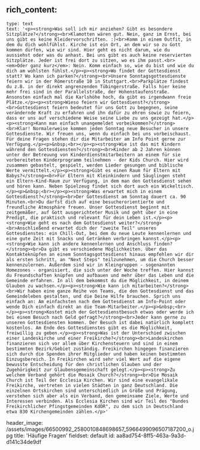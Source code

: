 rich_content:
  -
    type: text
    text: '<p><strong>Was soll ich mir anziehen? Gibt es besondere Sitzplätze?</strong><br>Klamotten wären gut. Nein, ganz im Ernst, bei uns gibt es keine Kleidervorschriften. :)<br>Komm in einem Outfit, in dem du dich wohlfühlst. Kirche ist ein Ort, an dem wir so zu Gott kommen dürfen, wie wir sind. Hier geht es nicht darum, wie du aussiehst oder was du anhast. Bei uns gibt es auch keine reservierten Sitzplätze. Jeder ist frei dort zu sitzen, wo es ihm passt.<br><em>Oder ganz kurz</em>: Nein. Komm einfach so, wie du bist und wie du dich am wohlsten fühlst.</p><p><strong>Wo findet der Gottesdienst statt? Wo kann ich parken?</strong><br>Unsere Sonntagsgottesdienste feiern wir in der Römerstraße 10 in Stuttgart.<br>Parkplätze findest du z.B. in der direkt angrenzenden Tübingerstraße. Falls hier keine mehr frei sind in der Parallelstraße, der Hohenstaufenstraße. Ansonsten einfach mal die Karlshöhe hoch, da gibt es irgendwann freie Plätze.</p><p><strong>Wieso feiern wir Gottesdienst?</strong><br>Gottesdienst feiern bedeutet für uns Gott zu begegnen, seine verändernde Kraft zu erfahren und ihn dafür zu ehren sowie zu feiern, dass er uns auf verschiedene Weise seine Liebe zu uns gezeigt hat.</p><p><strong>Kann man einfach unangemeldet vorbeikommen?</strong><br>Klar! Normalerweise kommen jeden Sonntag neue Besucher in unsere Gottesdienste. Wir freuen uns, wenn du einfach bei uns vorbeischaust. Für deine Fragen stehen dir die Mitarbeiter am Info Point gerne zur Verfügung.</p><p>&nbsp;<br></p><p><strong>Wie ist das mit Kindern während den Gottesdiensten?</strong><br>Kinder ab 2 Jahren können unter der Betreuung von Kinderdienstmitarbeitern an einem für sie vorbereiteten Kinderprogramm teilnehmen - der Kids Church. Hier wird zusammen gebastelt, gespielt, werden Lieder gesungen und biblische Werte vermittelt.</p><p><strong>Gibt es einen Raum für Eltern mit Babys?</strong><br>Für Eltern mit Kleinkindern und Säuglingen steht ein Eltern-Kind-Raum zur Verfügung, in dem man den Gottesdienst sehen und hören kann. Neben Spielzeug findet sich dort auch ein Wickeltisch.</p><p>&nbsp;<br></p><p><strong>Was erwartet mich in einem Gottesdienst?</strong><br>Der Gottesdienst am Sonntag dauert ca. 90 Minuten.<br>Du darfst dich auf eine besucherorientierte und freundliche Atmosphäre freuen. Unser Gottesdienst beginnt mit zeitgemäßer, auf Gott ausgerichteter Musik und geht über in eine Predigt, die praktisch und relevant für dein Leben ist.</p><p><strong>Wie geht es nach dem Gottesdienst weiter?</strong><br>Anschließend erwartet dich der "zweite Teil" unseres Gottesdienstes: ein Chill-Out, bei dem du neue Leute kennenlernen und eine gute Zeit mit Snacks und Getränken verbringen kannst.</p><p><strong>Wie kann ich andere kennenlernen und Anschluss finden?</strong><br>Da gibt es verschiedene Möglichkeiten. Über das Kontakteknüpfen an einem Sonntagsgottesdienst hinaus empfehlen wir dir als ersten Schritt, an "Next Steps" teilzunehmen, um die Church besser kennenzulernen. Außerdem sind wir in Kleingruppen - sogenannten Homezones - organisiert, die sich unter der Woche treffen. Hier kannst du Freundschaften knüpfen und aufbauen und mehr über das Leben und die Gemeinde erfahren. In all dem bekommst du die Möglichkeit, in deinem Glauben zu wachsen.</p><p><strong>Wie kann ich mitarbeiten?</strong><br>Wir haben eine ganze Reihe von Teams, die den Gottesdienst und das Gemeindeleben gestalten, und die Deine Hilfe brauchen. Sprich uns einfach an: Am einfachsten nach dem Gottesdienst am Info-Point oder wende Dich einfach direkt an die Team-Mitarbeiter.</p><p>&nbsp;<br></p><p><strong>Kostet mich der Gottesdienstbesuch etwas oder werde ich bei einem Besuch nach Geld gefragt?</strong><br>Jeder kann gerne zu unseren Gottesdiensten kommen. Der Besuch ist dabei natürlich komplett kostenlos. Am Ende des Gottesdienstes gibt es die Möglichkeit, freiwillig zu geben.</p><p><strong>Was ist der Unterschied zwischen einer Landeskirche und einer Freikirche?</strong><br>Landeskirchen finanzieren sich vor allem über Kirchensteuern und sind in einem bestimmten Bezirk/Gebiet zuständig. Freikirchen hingegen finanzieren sich durch die Spenden ihrer Mitglieder und haben keinen bestimmten Einzugsbereich. In Freikirchen wird sehr viel Wert auf die eigene bewusste Entscheidung für den christlichen Glauben und der Zugehörigkeit zur Glaubensgemeinschaft gelegt.</p><p><strong>Zu welchem Verband gehört die Mosaik Church?</strong><br>Die Mosaik Church ist Teil der Ecclesia Kirchen. Wir sind eine evangelikale Freikirche, vertreten in vielen Städten in ganz Deutschland. Die einzelnen Ortskirchen sind unterschiedlich in Größe und Prägung, verstehen sich aber als ein Verband, den gemeinsame Ziele, Werte und Interessen verbinden. Als Ecclesia Kirchen sind wir Teil des "Bundes Freikirchlicher Pfingstgemeinden KdÖR", zu dem sich in Deutschland etwa 830 Kirchengemeinden zählen.</p>'
header_image: /assets/images/66500992_2580010848698657_5966499096507187200_o.jpg
title: 'Häufige Fragen'
fieldset: default
id: aa8ad754-8ff5-463a-9a3d-d141c34de9df
